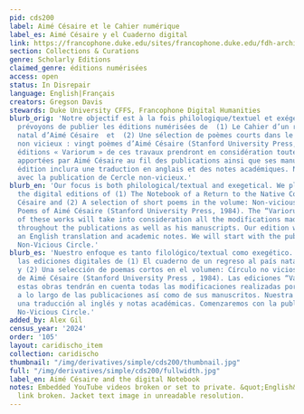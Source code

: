 ```yaml
---
pid: cds200
label: Aimé Césaire et le Cahier numérique
label_es: Aimé Césaire y el Cuaderno digital
link: https://francophone.duke.edu/sites/francophone.duke.edu/fdh-archive/CesaireFrench.html#line1.6
section: Collections & Curations
genre: Scholarly Editions
claimed_genre: éditions numérisées
access: open
status: In Disrepair
language: English|Français
creators: Gregson Davis
stewards: Duke University CFFS, Francophone Digital Humanities
blurb_orig: 'Notre objectif est à la fois philologique/textuel et exégétique. Nous
  prévoyons de publier les éditions numérisées de  (1) Le Cahier d’un retour au pays
  natal d’Aimé Césaire  et  (2) Une sélection de poèmes courts dans le volume : Cercle
  non vicieux : vingt poèmes d’Aimé Césaire (Stanford University Press, 1984).  Les
  éditions « Variorum » de ces travaux prendront en considération toutes les modifications
  apportées par Aimé Césaire au fil des publications ainsi que ses manuscrits. Notre
  édition inclura une traduction en anglais et des notes académiques. Nous débuterons
  avec la publication de Cercle non-vicieux.'
blurb_en: 'Our focus is both philological/textual and exegetical. We plan to publish
  the digital editions of (1) The Notebook of a Return to the Native Country of Aimé
  Césaire and (2) A selection of short poems in the volume: Non-vicious Circle: Twenty
  Poems of Aimé Césaire (Stanford University Press, 1984). The “Variorum” editions
  of these works will take into consideration all the modifications made by Aimé Césaire
  throughout the publications as well as his manuscripts. Our edition will include
  an English translation and academic notes. We will start with the publication of
  Non-Vicious Circle.'
blurb_es: 'Nuestro enfoque es tanto filológico/textual como exegético. Planeamos publicar
  las ediciones digitales de (1) El cuaderno de un regreso al país natal de Aimé Césaire
  y (2) Una selección de poemas cortos en el volumen: Círculo no vicioso: veinte poemas
  de Aimé Césaire (Stanford University Press , 1984). Las ediciones “Variorum” de
  estas obras tendrán en cuenta todas las modificaciones realizadas por Aimé Césaire
  a lo largo de las publicaciones así como de sus manuscritos. Nuestra edición incluirá
  una traducción al inglés y notas académicas. Comenzaremos con la publicación de
  No-Vicious Circle.'
added_by: Alex Gil
census_year: '2024'
order: '105'
layout: caridischo_item
collection: caridischo
thumbnail: "/img/derivatives/simple/cds200/thumbnail.jpg"
full: "/img/derivatives/simple/cds200/fullwidth.jpg"
label_en: Aimé Césaire and the digital Notebook
notes: Embedded YouTube videos broken or set to private. &quot;English&quot; navbar
  link broken. Jacket text image in unreadable resolution.
---
```

